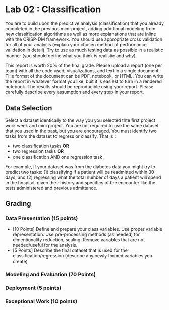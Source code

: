 # Lab 02 : Classification

You are to build upon the predictive analysis (classification) that you already completed in the previous mini-project, adding additional modeling from new classification algorithms as well as more explanations that are inline with the CRISP-DM framework. You should use appropriate cross validation for all of your analysis (explain your chosen method of performance validation in detail). Try to use as much testing data as possible in a realistic manner (you should define what you think is realistic and why). 

This report is worth 20% of the final grade. Please upload a report (one per team) with 
all the code used, visualizations, and text in a single document. THe format of the 
document can be PDF, notebook, or HTML. You can write the report in whatever format you 
like, buit it is easiest to turn in a rendered notebook. The results should be
reproducible using your report. Please carefully describe every assumption and every step 
in your report.

## Data Selection  

Select a dataset identically to the way you you selected thte first project work week 
and mini project. You are not required to use the same dataset that you used in the past,
but you are encouraged. You must identify two tasks from the dataset to regress or 
classify. That is :  

* two classification tasks **OR**
* two regression tasks **OR**
* one classification AND one regression task

For example, if your dataset was from the diabetes data you might try to predict two 
tasks: (1) classifying if a patient will be readmitted within 30 days, and (2) regressing
what the total number of days a patient will spend in the hospital, given their history 
and specifics of the encounter like the tests administered and previous admittance.  

## Grading

### Data Presentation (15 points)

* [10 Points] Define and prepare your class variables. Use proper variable representation. 
Use pre-processing methods (as needed) for dimentionality reduction, scaling. Remove 
variables that are not needed/useful for the analysis.
* [5 Points] Describe the final dataset that is used for the classification/regression (describe any newly formed variables you create)

### Modeling and Evaluation (70 Points)

### Deployment (5 points)

### Exceptional Work (10 points)
